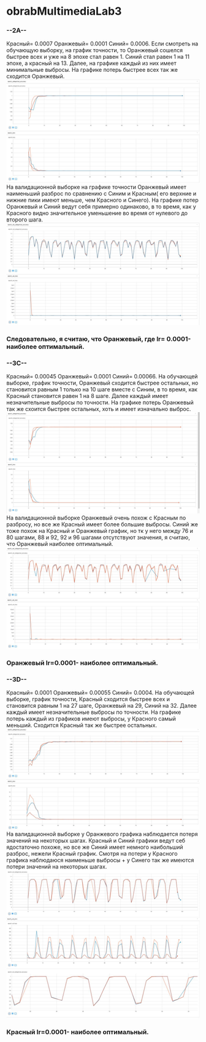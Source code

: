 # obrabMultimediaLab3
### --2А--
Красный= 0.0007
Оранжевый= 0.0001
Синий= 0.0006.
Если смотреть на обучающую выборку, на график точности,  то Оранжевый сошелся быстрее всех и уже на 8 эпохе стал равен 1. Синий стал равен
1 на 11 эпохе, а красный на 13. Далее, на графике каждый из них имеет минимальные выбросы.
На графике потерь быстрее всех так же сходится Оранжевый. 
![1](https://github.com/IGRICHINSKYBSU/obrabMultimediaLab3/raw/master/2a_1.jpg) 
На валидационной выборке на графике точности Оранжевый имеет наименьший разброс по сравнению с Синим и Красным( его верхние и нижние пики
имеют меньше, чем Красного и Синего). На графике потер Оранжевый и Синий ведут себя примерно одинаково, в то время, как у Красного видно 
значительное уменьшение во время от нулевого до второго шага.
![1](https://github.com/IGRICHINSKYBSU/obrabMultimediaLab3/raw/master/2a_2.jpg) 
### Следовательно, я считаю, что Оранжевый, где lr= 0.0001- наиболее оптимальный.



### --3С--
Красный= 0.00045
Оранжевый= 0.0001
Синий= 0.00066.
На обучающей выборке, график точности, Оранжевый сходится быстрее остальных, но становится равным 1 только на 10 шаге вместе с Синим, в то
время, как Красный становится равен 1 на 8 шаге. Далее каждый имеет незначительные выбросы по точности. На графике потерь Оранжевый так же схоится быстрее
остальных, хоть и имеет изначально выброс.
![1](https://github.com/IGRICHINSKYBSU/obrabMultimediaLab3/raw/master/3c_1.jpg) 
На валидационной выборке Оранжевый очень похож с Красным по разбросу, но все же Красный имеет более большие выбросы. Синий же тоже похож 
на Красный и Оранжевый график, но тк у него между 76 и 80 шагами, 88 и 92, 92 и 96 шагами отсутствуют значения, я считаю, что Оранжевый 
наиболее оптимальный.
![1](https://github.com/IGRICHINSKYBSU/obrabMultimediaLab3/raw/master/3c_2.jpg) 
### Оранжевый lr=0.0001- наиболее оптимальный.


### --3D--
Красный= 0.0001
Оранжевый= 0.00055
Синий= 0.0004.
На обучающей выборке, график точности, Красный сходится быстрее всех и становится равным 1 на 27 шаге, Оранжевый на 29, Синий на 32.
Далее каждый имеет незначительные выбросы по точности. На графике потерь каждый из графиков имеют выбросы, у Красного самый меньший. Сходится Красный 
так же быстрее остальных.
![1](https://github.com/IGRICHINSKYBSU/obrabMultimediaLab3/raw/master/3d_1.jpg) 
На валидационной выборке у Оранжевого графика наблюдается потеря значений на некоторых шагах. Красный и Синий графики ведут себ ядостаточно похоже,
но все же Синий имеет немного наибольший разброс, нежели Красный график. Смотря на потери у Красного графика наблюдаюся наименьше выбросы + у Синего
так же имеются потери значений на некоторых шагах.
![1](https://github.com/IGRICHINSKYBSU/obrabMultimediaLab3/raw/master/3d_2.jpg) 
![1](https://github.com/IGRICHINSKYBSU/obrabMultimediaLab3/raw/master/3d_3.jpg) 
### Красный lr=0.0001- наиболее оптимальный.

